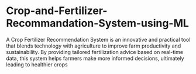 # Crop-and-Fertilizer-Recommandation-System-using-ML
A Crop Fertilizer Recommendation System is an innovative and practical tool that blends technology with agriculture to improve farm productivity and sustainability. By providing tailored fertilization advice based on real-time data, this system helps farmers make more informed decisions, ultimately leading to healthier crops
